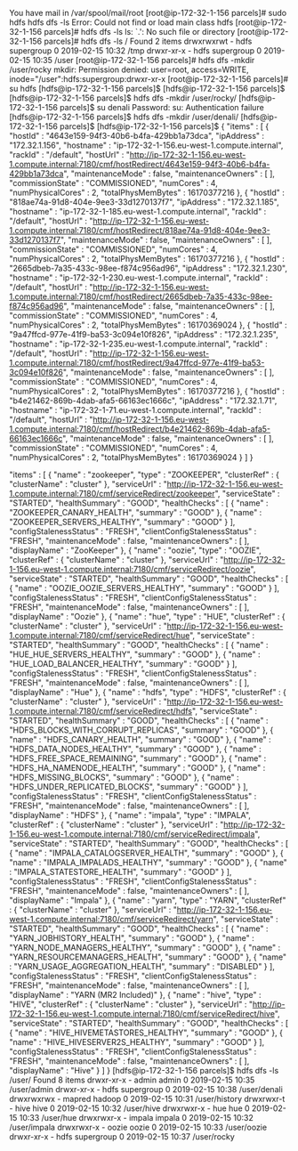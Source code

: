 You have mail in /var/spool/mail/root
[root@ip-172-32-1-156 parcels]# sudo hdfs hdfs dfs -ls
Error: Could not find or load main class hdfs
[root@ip-172-32-1-156 parcels]# hdfs dfs -ls
ls: `.': No such file or directory
[root@ip-172-32-1-156 parcels]# hdfs dfs -ls /
Found 2 items
drwxrwxrwt   - hdfs supergroup          0 2019-02-15 10:32 /tmp
drwxr-xr-x   - hdfs supergroup          0 2019-02-15 10:35 /user
[root@ip-172-32-1-156 parcels]# hdfs dfs -mkdir /user/rocky
mkdir: Permission denied: user=root, access=WRITE, inode="/user":hdfs:supergroup:drwxr-xr-x
[root@ip-172-32-1-156 parcels]# su hdfs
[hdfs@ip-172-32-1-156 parcels]$ 
[hdfs@ip-172-32-1-156 parcels]$ 
[hdfs@ip-172-32-1-156 parcels]$ hdfs dfs -mkdir /user/rocky/
[hdfs@ip-172-32-1-156 parcels]$ su denali
Password: 
su: Authentication failure
[hdfs@ip-172-32-1-156 parcels]$ hdfs dfs -mkdir /user/denali/
[hdfs@ip-172-32-1-156 parcels]$ 
[hdfs@ip-172-32-1-156 parcels]$ 
{
  "items" : [ {
    "hostId" : "4643e159-94f3-40b6-b4fa-429bb1a73dca",
    "ipAddress" : "172.32.1.156",
    "hostname" : "ip-172-32-1-156.eu-west-1.compute.internal",
    "rackId" : "/default",
    "hostUrl" : "http://ip-172-32-1-156.eu-west-1.compute.internal:7180/cmf/hostRedirect/4643e159-94f3-40b6-b4fa-429bb1a73dca",
    "maintenanceMode" : false,
    "maintenanceOwners" : [ ],
    "commissionState" : "COMMISSIONED",
    "numCores" : 4,
    "numPhysicalCores" : 2,
    "totalPhysMemBytes" : 16170377216
  }, {
    "hostId" : "818ae74a-91d8-404e-9ee3-33d1270137f7",
    "ipAddress" : "172.32.1.185",
    "hostname" : "ip-172-32-1-185.eu-west-1.compute.internal",
    "rackId" : "/default",
    "hostUrl" : "http://ip-172-32-1-156.eu-west-1.compute.internal:7180/cmf/hostRedirect/818ae74a-91d8-404e-9ee3-33d1270137f7",
    "maintenanceMode" : false,
    "maintenanceOwners" : [ ],
    "commissionState" : "COMMISSIONED",
    "numCores" : 4,
    "numPhysicalCores" : 2,
    "totalPhysMemBytes" : 16170377216
  }, {
    "hostId" : "2665dbeb-7a35-433c-98ee-f874c956ad96",
    "ipAddress" : "172.32.1.230",
    "hostname" : "ip-172-32-1-230.eu-west-1.compute.internal",
    "rackId" : "/default",
    "hostUrl" : "http://ip-172-32-1-156.eu-west-1.compute.internal:7180/cmf/hostRedirect/2665dbeb-7a35-433c-98ee-f874c956ad96",
    "maintenanceMode" : false,
    "maintenanceOwners" : [ ],
    "commissionState" : "COMMISSIONED",
    "numCores" : 4,
    "numPhysicalCores" : 2,
    "totalPhysMemBytes" : 16170369024
  }, {
    "hostId" : "9a47ffcd-977e-41f9-ba53-3c094e10f826",
    "ipAddress" : "172.32.1.235",
    "hostname" : "ip-172-32-1-235.eu-west-1.compute.internal",
    "rackId" : "/default",
    "hostUrl" : "http://ip-172-32-1-156.eu-west-1.compute.internal:7180/cmf/hostRedirect/9a47ffcd-977e-41f9-ba53-3c094e10f826",
    "maintenanceMode" : false,
    "maintenanceOwners" : [ ],
    "commissionState" : "COMMISSIONED",
    "numCores" : 4,
    "numPhysicalCores" : 2,
    "totalPhysMemBytes" : 16170377216
  }, {
    "hostId" : "b4e21462-869b-4dab-afa5-66163ec1666c",
    "ipAddress" : "172.32.1.71",
    "hostname" : "ip-172-32-1-71.eu-west-1.compute.internal",
    "rackId" : "/default",
    "hostUrl" : "http://ip-172-32-1-156.eu-west-1.compute.internal:7180/cmf/hostRedirect/b4e21462-869b-4dab-afa5-66163ec1666c",
    "maintenanceMode" : false,
    "maintenanceOwners" : [ ],
    "commissionState" : "COMMISSIONED",
    "numCores" : 4,
    "numPhysicalCores" : 2,
    "totalPhysMemBytes" : 16170369024
  } ]
}

  "items" : [ {
    "name" : "zookeeper",
    "type" : "ZOOKEEPER",
    "clusterRef" : {
      "clusterName" : "cluster"
    },
    "serviceUrl" : "http://ip-172-32-1-156.eu-west-1.compute.internal:7180/cmf/serviceRedirect/zookeeper",
    "serviceState" : "STARTED",
    "healthSummary" : "GOOD",
    "healthChecks" : [ {
      "name" : "ZOOKEEPER_CANARY_HEALTH",
      "summary" : "GOOD"
    }, {
      "name" : "ZOOKEEPER_SERVERS_HEALTHY",
      "summary" : "GOOD"
    } ],
    "configStalenessStatus" : "FRESH",
    "clientConfigStalenessStatus" : "FRESH",
    "maintenanceMode" : false,
    "maintenanceOwners" : [ ],
    "displayName" : "ZooKeeper"
  }, {
    "name" : "oozie",
    "type" : "OOZIE",
    "clusterRef" : {
      "clusterName" : "cluster"
    },
    "serviceUrl" : "http://ip-172-32-1-156.eu-west-1.compute.internal:7180/cmf/serviceRedirect/oozie",
    "serviceState" : "STARTED",
    "healthSummary" : "GOOD",
    "healthChecks" : [ {
      "name" : "OOZIE_OOZIE_SERVERS_HEALTHY",
      "summary" : "GOOD"
    } ],
    "configStalenessStatus" : "FRESH",
    "clientConfigStalenessStatus" : "FRESH",
    "maintenanceMode" : false,
    "maintenanceOwners" : [ ],
    "displayName" : "Oozie"
  }, {
    "name" : "hue",
    "type" : "HUE",
    "clusterRef" : {
      "clusterName" : "cluster"
    },
    "serviceUrl" : "http://ip-172-32-1-156.eu-west-1.compute.internal:7180/cmf/serviceRedirect/hue",
    "serviceState" : "STARTED",
    "healthSummary" : "GOOD",
    "healthChecks" : [ {
      "name" : "HUE_HUE_SERVERS_HEALTHY",
      "summary" : "GOOD"
    }, {
      "name" : "HUE_LOAD_BALANCER_HEALTHY",
      "summary" : "GOOD"
    } ],
    "configStalenessStatus" : "FRESH",
    "clientConfigStalenessStatus" : "FRESH",
    "maintenanceMode" : false,
    "maintenanceOwners" : [ ],
    "displayName" : "Hue"
  }, {
    "name" : "hdfs",
    "type" : "HDFS",
    "clusterRef" : {
      "clusterName" : "cluster"
    },
    "serviceUrl" : "http://ip-172-32-1-156.eu-west-1.compute.internal:7180/cmf/serviceRedirect/hdfs",
    "serviceState" : "STARTED",
    "healthSummary" : "GOOD",
    "healthChecks" : [ {
      "name" : "HDFS_BLOCKS_WITH_CORRUPT_REPLICAS",
      "summary" : "GOOD"
    }, {
      "name" : "HDFS_CANARY_HEALTH",
      "summary" : "GOOD"
    }, {
      "name" : "HDFS_DATA_NODES_HEALTHY",
      "summary" : "GOOD"
    }, {
      "name" : "HDFS_FREE_SPACE_REMAINING",
      "summary" : "GOOD"
    }, {
      "name" : "HDFS_HA_NAMENODE_HEALTH",
      "summary" : "GOOD"
    }, {
      "name" : "HDFS_MISSING_BLOCKS",
      "summary" : "GOOD"
    }, {
      "name" : "HDFS_UNDER_REPLICATED_BLOCKS",
      "summary" : "GOOD"
    } ],
    "configStalenessStatus" : "FRESH",
    "clientConfigStalenessStatus" : "FRESH",
    "maintenanceMode" : false,
    "maintenanceOwners" : [ ],
    "displayName" : "HDFS"
  }, {
    "name" : "impala",
    "type" : "IMPALA",
    "clusterRef" : {
      "clusterName" : "cluster"
    },
    "serviceUrl" : "http://ip-172-32-1-156.eu-west-1.compute.internal:7180/cmf/serviceRedirect/impala",
    "serviceState" : "STARTED",
    "healthSummary" : "GOOD",
    "healthChecks" : [ {
      "name" : "IMPALA_CATALOGSERVER_HEALTH",
      "summary" : "GOOD"
    }, {
      "name" : "IMPALA_IMPALADS_HEALTHY",
      "summary" : "GOOD"
    }, {
      "name" : "IMPALA_STATESTORE_HEALTH",
      "summary" : "GOOD"
    } ],
    "configStalenessStatus" : "FRESH",
    "clientConfigStalenessStatus" : "FRESH",
    "maintenanceMode" : false,
    "maintenanceOwners" : [ ],
    "displayName" : "Impala"
  }, {
    "name" : "yarn",
    "type" : "YARN",
    "clusterRef" : {
      "clusterName" : "cluster"
    },
    "serviceUrl" : "http://ip-172-32-1-156.eu-west-1.compute.internal:7180/cmf/serviceRedirect/yarn",
    "serviceState" : "STARTED",
    "healthSummary" : "GOOD",
    "healthChecks" : [ {
      "name" : "YARN_JOBHISTORY_HEALTH",
      "summary" : "GOOD"
    }, {
      "name" : "YARN_NODE_MANAGERS_HEALTHY",
      "summary" : "GOOD"
    }, {
      "name" : "YARN_RESOURCEMANAGERS_HEALTH",
      "summary" : "GOOD"
    }, {
      "name" : "YARN_USAGE_AGGREGATION_HEALTH",
      "summary" : "DISABLED"
    } ],
    "configStalenessStatus" : "FRESH",
    "clientConfigStalenessStatus" : "FRESH",
    "maintenanceMode" : false,
    "maintenanceOwners" : [ ],
    "displayName" : "YARN (MR2 Included)"
  }, {
    "name" : "hive",
    "type" : "HIVE",
    "clusterRef" : {
      "clusterName" : "cluster"
    },
    "serviceUrl" : "http://ip-172-32-1-156.eu-west-1.compute.internal:7180/cmf/serviceRedirect/hive",
    "serviceState" : "STARTED",
    "healthSummary" : "GOOD",
    "healthChecks" : [ {
      "name" : "HIVE_HIVEMETASTORES_HEALTHY",
      "summary" : "GOOD"
    }, {
      "name" : "HIVE_HIVESERVER2S_HEALTHY",
      "summary" : "GOOD"
    } ],
    "configStalenessStatus" : "FRESH",
    "clientConfigStalenessStatus" : "FRESH",
    "maintenanceMode" : false,
    "maintenanceOwners" : [ ],
    "displayName" : "Hive"
  } ]
}
[hdfs@ip-172-32-1-156 parcels]$ hdfs dfs -ls /user/
Found 8 items
drwxr-xr-x   - admin  admin               0 2019-02-15 10:35 /user/admin
drwxr-xr-x   - hdfs   supergroup          0 2019-02-15 10:38 /user/denali
drwxrwxrwx   - mapred hadoop              0 2019-02-15 10:31 /user/history
drwxrwxr-t   - hive   hive                0 2019-02-15 10:32 /user/hive
drwxrwxr-x   - hue    hue                 0 2019-02-15 10:33 /user/hue
drwxrwxr-x   - impala impala              0 2019-02-15 10:32 /user/impala
drwxrwxr-x   - oozie  oozie               0 2019-02-15 10:33 /user/oozie
drwxr-xr-x   - hdfs   supergroup          0 2019-02-15 10:37 /user/rocky

